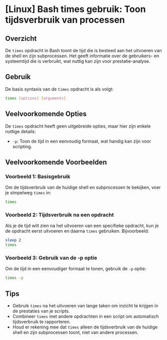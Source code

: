 # [Linux] Bash times gebruik: Toon tijdsverbruik van processen

## Overzicht
De `times` opdracht in Bash toont de tijd die is besteed aan het uitvoeren van de shell en zijn subprocessen. Het geeft informatie over de gebruikers- en systeemtijd die is verbruikt, wat nuttig kan zijn voor prestatie-analyse.

## Gebruik
De basis syntaxis van de `times` opdracht is als volgt:

```bash
times [options] [arguments]
```

## Veelvoorkomende Opties
De `times` opdracht heeft geen uitgebreide opties, maar hier zijn enkele nuttige details:

- `-p`: Toon de tijd in een eenvoudig formaat, wat handig kan zijn voor scripting.

## Veelvoorkomende Voorbeelden

### Voorbeeld 1: Basisgebruik
Om de tijdsverbruik van de huidige shell en subprocessen te bekijken, voer je simpelweg `times` in:

```bash
times
```

### Voorbeeld 2: Tijdsverbruik na een opdracht
Als je de tijd wilt zien na het uitvoeren van een specifieke opdracht, kun je de opdracht eerst uitvoeren en daarna `times` gebruiken. Bijvoorbeeld:

```bash
sleep 2
times
```

### Voorbeeld 3: Gebruik van de -p optie
Om de tijd in een eenvoudiger formaat te tonen, gebruik de `-p` optie:

```bash
times -p
```

## Tips
- Gebruik `times` na het uitvoeren van lange taken om inzicht te krijgen in de prestaties van je scripts.
- Combineer `times` met andere opdrachten in een script om automatisch tijdsverbruik te rapporteren.
- Houd er rekening mee dat `times` alleen de tijdsverbruik van de huidige shell en zijn subprocessen toont, niet van andere processen.